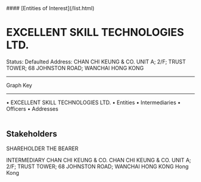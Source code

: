 <link rel="stylesheet" type="text/css" href="../../assets/style.css">
#### [Entities of Interest](/list.html)

<style>
body{background-image:url("http://eoi-graphs.s3-website-eu-west-1.amazonaws.com/EXCELLENT_SKILL_TECHNOLOGIES_LTD..png");background-repeat: no-repeat;background-size: contain;}
.markdown>p>span{background-color: white;}
</style>

# EXCELLENT SKILL TECHNOLOGIES LTD.
<span>Status: Defaulted
Address: CHAN CHI KEUNG & CO. UNIT A; 2/F; TRUST TOWER; 68 JOHNSTON ROAD; WANCHAI HONG KONG
</span>

---



<div class="legend">
Graph Key
<hr>
<span class="focus">• EXCELLENT SKILL TECHNOLOGIES LTD.</span>
<span class="entity">• Entities</span>
<span class="intermediary">• Intermediaries</span>
<span class="officer">• Officers</span>
<span class="address">• Addresses</span>
</div><br>


## Stakeholders
<span>SHAREHOLDER
THE BEARER
</span>

<span>INTERMEDIARY
CHAN CHI KEUNG & CO.
CHAN CHI KEUNG & CO. UNIT A; 2/F; TRUST TOWER; 68 JOHNSTON ROAD; WANCHAI HONG KONG
Hong Kong
</span>


